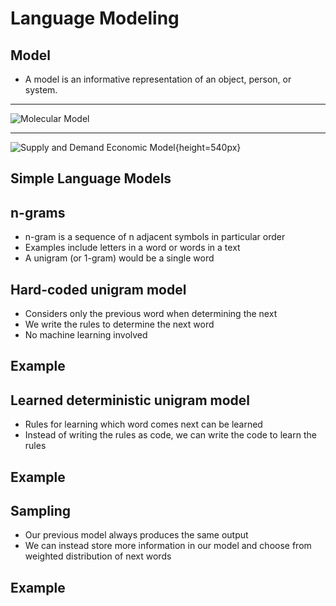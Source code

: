 Language Modeling
==================

Model
-----

- A model is an informative representation of an object, person, or system.

---

![Molecular Model](https://upload.wikimedia.org/wikipedia/commons/thumb/b/b8/Beta-D-Gulopyranose_Molek%C3%BClbaukasten_9288.JPG/481px-Beta-D-Gulopyranose_Molek%C3%BClbaukasten_9288.JPG)

---

![Supply and Demand Economic Model](https://upload.wikimedia.org/wikipedia/commons/7/7a/Supply-and-demand.svg){height=540px}

Simple Language Models
----------------------

n-grams
-------

- n-gram is a sequence of n adjacent symbols in particular order
- Examples include letters in a word or words in a text
- A unigram (or 1-gram) would be a single word

Hard-coded unigram model
------------------------

- Considers only the previous word when determining the next
- We write the rules to determine the next word
- No machine learning involved

Example
-------

Learned deterministic unigram model
-----------------------------------

- Rules for learning which word comes next can be learned
- Instead of writing the rules as code, we can write the code to learn the rules

Example
-------

Sampling
--------

- Our previous model always produces the same output
- We can instead store more information in our model and choose from weighted distribution of next words

Example
-------
